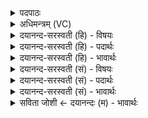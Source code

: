 <details><summary>पदपाठः</summary>

प्रा॒तः। अ॒ग्निम्। प्रा॒तः। इन्द्र॑म्। ह॒वा॒म॒हे॒। प्रा॒तः। मि॒त्रावरु॑णा। प्रा॒तः। अ॒श्विना॑। प्रा॒तः। भग॑म्। पू॒षण॑म्। ब्रह्म॑णः। पति॑म्। प्रा॒तरिति॑ प्रा॒तः। सोम॑म्। उ॒त। रु॒द्रम्। हु॒वे॒म॒। ३४।
</details>

<details><summary>अधिमन्त्रम् (VC)</summary>

- अग्न्यादयो लिङ्गोक्ता देवताः
- वसिष्ठ ऋषिः
- निचृज्जगती
- निषादः
</details>

<details><summary>दयानन्द-सरस्वती (हि) - विषयः</summary>

फिर मनुष्य क्या करें, इस विषय को अगले मन्त्र में कहा है ॥
</details>

<details><summary>दयानन्द-सरस्वती (हि) - पदार्थः</summary>

पदार्थान्वयभाषाः -  हे मनुष्यो ! जैसे हम लोग (प्रातः) प्रातःकाल (अग्निम्) पवित्र वा स्वयं प्रकाशस्वरूप परमात्मा वा अग्नि को (प्रातः) प्रातःसमय (इन्द्रम्) उत्तम ऐश्वर्य को (प्रातः) प्रभात समय (मित्रावरुणा) प्राण उदान को और (प्रातः) प्रभात समय (अश्विना) अध्यापक तथा उपदेशक को (हवामहे) ग्रहण करें वा बुलावें (प्रातः) प्रातःसमय (भगम्) सेवन करने योग्य भाग (पूषणम्) पुष्टिकारक भोग (ब्रह्मणस्पतिम्) धन को वा वेद के रक्षक को (प्रातः) प्रभात समय (सोमम्) सोमादि ओषधिगण (उत) और (रुद्रम्) जीव को (हुवेम) ग्रहण वा स्वीकृत करें, वैसे तुम लोग भी आचरण करो ॥३४ ॥
</details>

<details><summary>दयानन्द-सरस्वती (हि) - भावार्थः</summary>

भावार्थभाषाः -  जो मनुष्य प्रातःकाल परमेश्वर की उपासना, अग्निहोत्र, ऐश्वर्य की उन्नति का उपाय, प्राण और अपान की पुष्टि करना, अध्यापक, उपदेशक, विद्वानों तथा ओषधि का सेवन और जीवात्मा को प्राप्त होने वा जानने को प्रयत्न करते हैं, वे सब सुखों से सुशोभित होते हैं ॥३४ ॥
</details>

<details><summary>दयानन्द-सरस्वती (सं) - विषयः</summary>

पुनर्मनुष्याः किं कुर्युरित्याह ॥
</details>

<details><summary>दयानन्द-सरस्वती (सं) - पदार्थः</summary>

पदार्थान्वयभाषाः -  हे मनुष्याः ! यथा वयं प्रातरग्निं प्रातरिन्द्रं प्रातर्मित्रावरुणा प्रातरश्विना हवामहे, प्रातर्भगं पूषणं ब्रह्मणस्पतिं प्रातः सोममुत रुद्रञ्च हुवेम, तथा यूयमप्याचरत ॥३४ ॥
</details>

<details><summary>दयानन्द-सरस्वती (सं) - भावार्थः</summary>

भावार्थभाषाः -  ये मनुष्याः प्रातः परमेश्वरोपासनमग्निहोत्रमैश्वर्योन्नत्युपायं प्राणापानपुष्टिकरणमध्यापकोपदेशकान् विदुष ओषधिसेवनं जीवं च प्राप्तुं ज्ञातुं च प्रयतन्ते, ते सर्वैः सुखैरलङ्कृताः स्युः ॥३४ ॥
</details>

<details><summary>सविता जोशी ← दयानन्दः (म) - भावार्थः</summary>

भावार्थभाषाः -  जी माणसे प्रातःकाली परमेश्वराची उपासना, अग्निहोत्र, ऐश्वर्याच्या प्राप्तीचे उपाय, प्राण, अपान यांची पुष्टी, औषधसेवन, अध्यापक, उपदेशक, विद्वानांचा संग, जीवात्म्याचे ज्ञान प्राप्त करण्याचा प्रयत्न करतात. त्यांना सर्व सुख मिळून ते सुशोभित होतात.
</details>